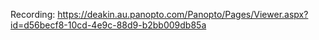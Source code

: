 Recording: https://deakin.au.panopto.com/Panopto/Pages/Viewer.aspx?id=d56becf8-10cd-4e9c-88d9-b2bb009db85a

